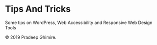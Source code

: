 # Tips And Tricks
Some tips on WordPress, Web Accessibility and Responsive Web Design Tools


© 2019 Pradeep Ghimire.
